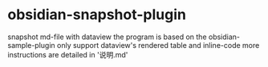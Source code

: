 # obsidian-snapshot-plugin
snapshot md-file with dataview
the program is based on the obsidian-sample-plugin
only support dataview's rendered table and inline-code 
more instructions are detailed in '说明.md'
